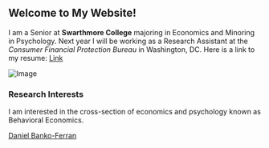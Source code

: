 ## Welcome to My Website!

I am a Senior at **Swarthmore College** majoring in Economics and Minoring in Psychology. Next year I will be working as a Research Assistant at the _Consumer Financial Protection Bureau_ in Washington, DC. Here is a link to my resume: [Link](https://www.dropbox.com/s/rok02wsilwfyr9w/dbankoResume.docx?dl=0)

![Image](https://pbs.twimg.com/profile_images/479261716103315456/QUznDFUT.jpeg)

### Research Interests

I am interested in the cross-section of economics and psychology known as Behavioral Economics.

<p>
<script type="text/javascript" src="https://platform.linkedin.com/badges/js/profile.js" async defer></script>

<div class="LI-profile-badge"  data-version="v1" data-size="medium" data-locale="en_US" data-type="horizontal" data-theme="light" data-vanity="daniel-banko-ferran-4584b951"><a class="LI-simple-link" href='https://www.linkedin.com/in/daniel-banko-ferran-4584b951?trk=profile-badge'>Daniel Banko-Ferran</a></div>
</p>
